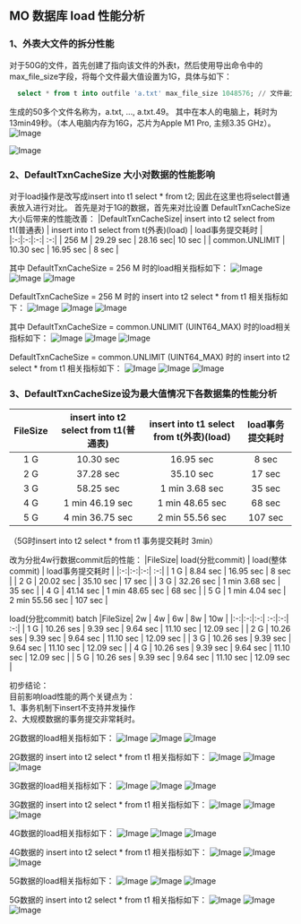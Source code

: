 ## MO 数据库 load 性能分析
### 1、外表大文件的拆分性能
对于50G的文件，首先创建了指向该文件的外表t，然后使用导出命令中的max_file_size字段，将每个文件最大值设置为1G，具体与如下：
```sql
  select * from t into outfile 'a.txt' max_file_size 1048576; // 文件最大值单位为KB
```
生成的50多个文件名称为，a.txt, ..., a.txt.49。 其中在本人的电脑上，耗时为13min49秒。（本人电脑内存为16G，芯片为Apple M1 Pro, 主频3.35 GHz）。
![Image](https://github.com/jianwan0214/docs/blob/main/design/performance/export.png)

![Image](https://github.com/jianwan0214/docs/blob/main/design/performance/file.png)

### 2、DefaultTxnCacheSize 大小对数据的性能影响
对于load操作是改写成insert into t1 select * from t2; 因此在这里也将select普通表放入进行对比。
首先是对于1G的数据，首先来对比设置 DefaultTxnCacheSize 大小后带来的性能改善：
|DefaultTxnCacheSize| insert into t2 select from t1(普通表) | insert into t1 select from t(外表)(load) | load事务提交耗时 |
|:-:|:-:|:-:| :-:|
| 256 M | 29.29 sec | 28.16 sec| 10 sec |
| common.UNLIMIT | 10.30 sec | 16.95 sec | 8 sec |

其中 DefaultTxnCacheSize = 256 M 时的load相关指标如下：
![Image](https://github.com/jianwan0214/docs/blob/main/design/performance/explain_load_1G.png)
![Image](https://github.com/jianwan0214/docs/blob/main/design/performance/load_mem.png)
![Image](https://github.com/jianwan0214/docs/blob/main/design/performance/load_mem_graph.png)

DefaultTxnCacheSize = 256 M 时的 insert into t2 select * from t1 相关指标如下：
![Image](https://github.com/jianwan0214/docs/blob/main/design/performance/explain_load_1G_fullMem.png)
![Image](https://github.com/jianwan0214/docs/blob/main/design/performance/insert_mem.png)
![Image](https://github.com/jianwan0214/docs/blob/main/design/performance/insert_mem_graph.png)


其中 DefaultTxnCacheSize = common.UNLIMIT (UINT64_MAX) 时的load相关指标如下：
![Image](https://github.com/jianwan0214/docs/blob/main/design/performance/explain_load_1G_fullMem.png)
![Image](https://github.com/jianwan0214/docs/blob/main/design/performance/load_mem_fullMem.png)
![Image](https://github.com/jianwan0214/docs/blob/main/design/performance/load_mem_graph_fullMem.png)

DefaultTxnCacheSize = common.UNLIMIT (UINT64_MAX) 时的 insert into t2 select * from t1 相关指标如下：
![Image](https://github.com/jianwan0214/docs/blob/main/design/performance/explain_insert_1G_fullMem.png)
![Image](https://github.com/jianwan0214/docs/blob/main/design/performance/insert_mem_fullMem.png)
![Image](https://github.com/jianwan0214/docs/blob/main/design/performance/insert_mem_graph_fullMem.png.png)

### 3、DefaultTxnCacheSize设为最大值情况下各数据集的性能分析
|FileSize| insert into t2 select from t1(普通表) | insert into t1 select from t(外表)(load) | load事务提交耗时 |
|:-:|:-:|:-:| :-:|
| 1 G | 10.30 sec | 16.95 sec | 8 sec |
| 2 G | 37.28 sec | 35.10 sec | 17 sec |
| 3 G | 58.25 sec | 1 min 3.68 sec | 35 sec |
| 4 G | 1 min 46.19 sec | 1 min 48.65 sec | 68 sec |
| 5 G | 4 min 36.75 sec | 2 min 55.56 sec | 107 sec |
（5G时insert into t2 select * from t1 事务提交耗时 3min）

改为分批4w行数据commit后的性能：
|FileSize| load(分批commit) | load(整体commit) | load事务提交耗时 |
|:-:|:-:|:-:| :-:|
| 1 G | 8.84 sec | 16.95 sec | 8 sec |
| 2 G | 20.02 sec | 35.10 sec | 17 sec |
| 3 G | 32.26 sec | 1 min 3.68 sec | 35 sec |
| 4 G | 41.14 sec | 1 min 48.65 sec | 68 sec |
| 5 G | 1 min 4.04 sec | 2 min 55.56 sec | 107 sec |

load(分批commit) batch
|FileSize| 2w | 4w | 6w | 8w | 10w |
|:-:|:-:|:-:| :-:|:-:| :-:|
| 1 G | 10.26 ses | 9.39 sec | 9.64 sec | 11.10 sec | 12.09 sec |
| 2 G | 10.26 ses | 9.39 sec | 9.64 sec | 11.10 sec | 12.09 sec |
| 3 G | 10.26 ses | 9.39 sec | 9.64 sec | 11.10 sec | 12.09 sec |
| 4 G | 10.26 ses | 9.39 sec | 9.64 sec | 11.10 sec | 12.09 sec |
| 5 G | 10.26 ses | 9.39 sec | 9.64 sec | 11.10 sec | 12.09 sec |


初步结论：  
目前影响load性能的两个关键点为：  
1、事务机制下insert不支持并发操作  
2、大规模数据的事务提交非常耗时。  

2G数据的load相关指标如下：
![Image](https://github.com/jianwan0214/docs/blob/main/design/performance/explain_load_2G.png)
![Image](https://github.com/jianwan0214/docs/blob/main/design/performance/load_mem_2G.png)
![Image](https://github.com/jianwan0214/docs/blob/main/design/performance/load_mem_graph_2G.png.png)

2G数据的 insert into t2 select * from t1 相关指标如下：
![Image](https://github.com/jianwan0214/docs/blob/main/design/performance/explain_insert_2G.png)
![Image](https://github.com/jianwan0214/docs/blob/main/design/performance/insert_mem_2G.png)
![Image](https://github.com/jianwan0214/docs/blob/main/design/performance/insert_mem_graph_2G.png)

3G数据的load相关指标如下：
![Image](https://github.com/jianwan0214/docs/blob/main/design/performance/explain_load_3G.png)
![Image](https://github.com/jianwan0214/docs/blob/main/design/performance/load_mem_3G.png)
![Image](https://github.com/jianwan0214/docs/blob/main/design/performance/load_mem_graph_3G.png)

3G数据的 insert into t2 select * from t1 相关指标如下：
![Image](https://github.com/jianwan0214/docs/blob/main/design/performance/explain_insert_3G.png)
![Image](https://github.com/jianwan0214/docs/blob/main/design/performance/insert_mem_3G.png)
![Image](https://github.com/jianwan0214/docs/blob/main/design/performance/insert_mem_graph_3G.png)

4G数据的load相关指标如下：
![Image](https://github.com/jianwan0214/docs/blob/main/design/performance/explain_load_4G.png)
![Image](https://github.com/jianwan0214/docs/blob/main/design/performance/load_mem_4G.png)
![Image](https://github.com/jianwan0214/docs/blob/main/design/performance/load_mem_graph_4G.png)

4G数据的 insert into t2 select * from t1 相关指标如下：
![Image](https://github.com/jianwan0214/docs/blob/main/design/performance/explain_insert_4G.png)
![Image](https://github.com/jianwan0214/docs/blob/main/design/performance/insert_mem_4G.png)
![Image](https://github.com/jianwan0214/docs/blob/main/design/performance/insert_mem_graph_4G.png)

5G数据的load相关指标如下：
![Image](https://github.com/jianwan0214/docs/blob/main/design/performance/explain_load_5G.png)
![Image](https://github.com/jianwan0214/docs/blob/main/design/performance/load_mem_5G.png)
![Image](https://github.com/jianwan0214/docs/blob/main/design/performance/load_mem_graph_5G.png)

5G数据的 insert into t2 select * from t1 相关指标如下：
![Image](https://github.com/jianwan0214/docs/blob/main/design/performance/explain_insert_5G.png)
![Image](https://github.com/jianwan0214/docs/blob/main/design/performance/insert_mem_5G.png)
![Image](https://github.com/jianwan0214/docs/blob/main/design/performance/insert_mem_graph_5G.png)
